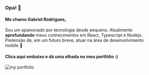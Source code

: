 ### Opa! 👋
#### Me chamo Gabriel Rodrigues, 
Sou um apaixonado por tecnologia desde pequeno.
Atualmente **aprofundando** meus conhecimentos em React, Typescript e Nodejs.
Pretensão de, em um futuro breve, atuar na área de desenvolvimento mobile :partying_face:

#### Clica aqui embaixo e dá uma olhada no meu portfólio :)
![my portfolio](https://img.shields.io/badge/website-000000?style=for-the-badge&logo=About.me&logoColor=white)
